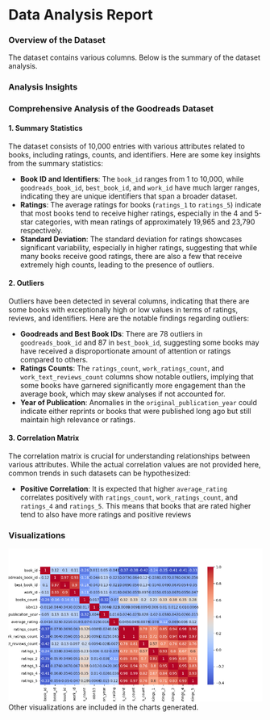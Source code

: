 # Data Analysis Report

### Overview of the Dataset

The dataset contains various columns. Below is the summary of the dataset analysis.

### Analysis Insights

### Comprehensive Analysis of the Goodreads Dataset

#### 1. Summary Statistics
The dataset consists of 10,000 entries with various attributes related to books, including ratings, counts, and identifiers. Here are some key insights from the summary statistics:

- **Book ID and Identifiers**: The `book_id` ranges from 1 to 10,000, while `goodreads_book_id`, `best_book_id`, and `work_id` have much larger ranges, indicating they are unique identifiers that span a broader dataset.
- **Ratings**: The average ratings for books (`ratings_1` to `ratings_5`) indicate that most books tend to receive higher ratings, especially in the 4 and 5-star categories, with mean ratings of approximately 19,965 and 23,790 respectively.
- **Standard Deviation**: The standard deviation for ratings showcases significant variability, especially in higher ratings, suggesting that while many books receive good ratings, there are also a few that receive extremely high counts, leading to the presence of outliers.

#### 2. Outliers
Outliers have been detected in several columns, indicating that there are some books with exceptionally high or low values in terms of ratings, reviews, and identifiers. Here are the notable findings regarding outliers:

- **Goodreads and Best Book IDs**: There are 78 outliers in `goodreads_book_id` and 87 in `best_book_id`, suggesting some books may have received a disproportionate amount of attention or ratings compared to others.
- **Ratings Counts**: The `ratings_count`, `work_ratings_count`, and `work_text_reviews_count` columns show notable outliers, implying that some books have garnered significantly more engagement than the average book, which may skew analyses if not accounted for.
- **Year of Publication**: Anomalies in the `original_publication_year` could indicate either reprints or books that were published long ago but still maintain high relevance or ratings.

#### 3. Correlation Matrix
The correlation matrix is crucial for understanding relationships between various attributes. While the actual correlation values are not provided here, common trends in such datasets can be hypothesized:

- **Positive Correlation**: It is expected that higher `average_rating` correlates positively with `ratings_count`, `work_ratings_count`, and `ratings_4` and `ratings_5`. This means that books that are rated higher tend to also have more ratings and positive reviews
### Visualizations

![Correlation Matrix](correlation_heatmap.png)
Other visualizations are included in the charts generated.
